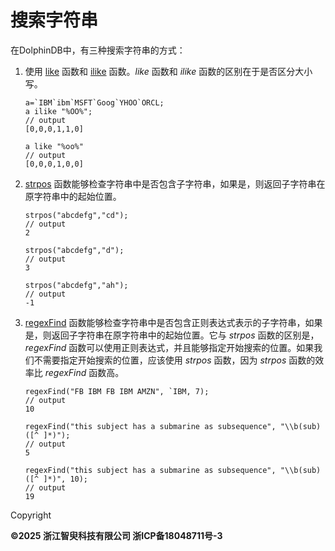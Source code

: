# 搜索字符串

在DolphinDB中，有三种搜索字符串的方式：

1. 使用 [like](../../funcs/l/like.html) 函数和 [ilike](../../funcs/i/ilike.html) 函数。*like* 函数和 *ilike*
   函数的区别在于是否区分大小写。

   ```
   a=`IBM`ibm`MSFT`Goog`YHOO`ORCL;
   a ilike "%OO%";
   // output
   [0,0,0,1,1,0]

   a like "%oo%"
   // output
   [0,0,0,1,0,0]
   ```
2. [strpos](../../funcs/s/strpos.html) 函数能够检查字符串中是否包含子字符串，如果是，则返回子字符串在原字符串中的起始位置。

   ```
   strpos("abcdefg","cd");
   // output
   2

   strpos("abcdefg","d");
   // output
   3

   strpos("abcdefg","ah");
   // output
   -1
   ```
3. [regexFind](../../funcs/r/regexFind.html) 函数能够检查字符串中是否包含正则表达式表示的子字符串，如果是，则返回子字符串在原字符串中的起始位置。它与
   *strpos* 函数的区别是，*regexFind*
   函数可以使用正则表达式，并且能够指定开始搜索的位置。如果我们不需要指定开始搜索的位置，应该使用 *strpos* 函数，因为
   *strpos* 函数的效率比 *regexFind* 函数高。

   ```
   regexFind("FB IBM FB IBM AMZN", `IBM, 7);
   // output
   10

   regexFind("this subject has a submarine as subsequence", "\\b(sub)([^ ]*)");
   // output
   5

   regexFind("this subject has a submarine as subsequence", "\\b(sub)([^ ]*)", 10);
   // output
   19
   ```

Copyright

**©2025 浙江智臾科技有限公司 浙ICP备18048711号-3**
